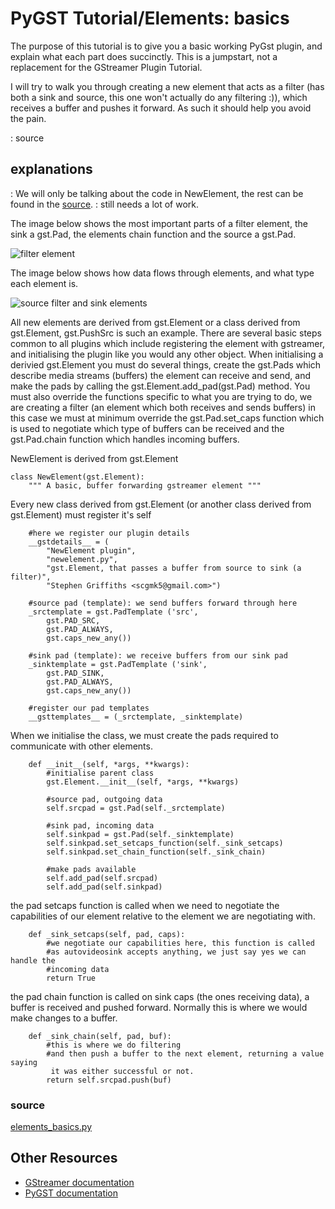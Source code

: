 # PyGST Tutorial/Elements: basics

The purpose of this tutorial is to give you a basic working PyGst
plugin, and explain what each part does succinctly. This is a jumpstart,
not a replacement for the GStreamer Plugin Tutorial.

I will try to walk you through creating a new element that acts as a
filter (has both a sink and source, this one won't actually do any
filtering :)), which receives a buffer and pushes it forward. As such it
should help you avoid the pain.

:   source

## explanations

:   We will only be talking about the code in NewElement, the rest can
    be found in the [ source](elements_basics.py.md).
:   still needs a lot of work.

The image below shows the most important parts of a filter element, the
sink a gst.Pad, the elements chain function and the source a gst.Pad.

![filter element](Filter_element.elements_basics.png "filter element")

The image below shows how data flows through elements, and what type
each element is.

![source filter and sink
elements](Src-filter-sink.elemets-basics.png "source filter and sink elements")

All new elements are derived from gst.Element or a class derived from
gst.Element, gst.PushSrc is such an example. There are several basic
steps common to all plugins which include registering the element with
gstreamer, and initialising the plugin like you would any other object.
When initialising a derivied gst.Element you must do several things,
create the gst.Pads which describe media streams (buffers) the element
can receive and send, and make the pads by calling the
gst.Element.add\_pad(gst.Pad) method. You must also override the
functions specific to what you are trying to do, we are creating a
filter (an element which both receives and sends buffers) in this case
we must at minimum override the gst.Pad.set\_caps function which is used
to negotiate which type of buffers can be received and the gst.Pad.chain
function which handles incoming buffers.

NewElement is derived from gst.Element

    class NewElement(gst.Element):
        """ A basic, buffer forwarding gstreamer element """

Every new class derived from gst.Element (or another class derived from
gst.Element) must register it's self

        #here we register our plugin details
        __gstdetails__ = (
            "NewElement plugin",
            "newelement.py",
            "gst.Element, that passes a buffer from source to sink (a filter)",
            "Stephen Griffiths <scgmk5@gmail.com>")

        #source pad (template): we send buffers forward through here
        _srctemplate = gst.PadTemplate ('src',
            gst.PAD_SRC,
            gst.PAD_ALWAYS,
            gst.caps_new_any())

        #sink pad (template): we receive buffers from our sink pad
        _sinktemplate = gst.PadTemplate ('sink',
            gst.PAD_SINK,
            gst.PAD_ALWAYS,
            gst.caps_new_any())

        #register our pad templates
        __gsttemplates__ = (_srctemplate, _sinktemplate)

When we initialise the class, we must create the pads required to
communicate with other elements.

        def __init__(self, *args, **kwargs):
            #initialise parent class
            gst.Element.__init__(self, *args, **kwargs)

            #source pad, outgoing data
            self.srcpad = gst.Pad(self._srctemplate)

            #sink pad, incoming data
            self.sinkpad = gst.Pad(self._sinktemplate)
            self.sinkpad.set_setcaps_function(self._sink_setcaps)
            self.sinkpad.set_chain_function(self._sink_chain)

            #make pads available
            self.add_pad(self.srcpad)
            self.add_pad(self.sinkpad)

the pad setcaps function is called when we need to negotiate the
capabilities of our element relative to the element we are negotiating
with.

        def _sink_setcaps(self, pad, caps):
            #we negotiate our capabilities here, this function is called
            #as autovideosink accepts anything, we just say yes we can handle the
            #incoming data
            return True

the pad chain function is called on sink caps (the ones receiving data),
a buffer is received and pushed forward. Normally this is where we would
make changes to a buffer.

        def _sink_chain(self, pad, buf):
            #this is where we do filtering
            #and then push a buffer to the next element, returning a value saying
             it was either successful or not.
            return self.srcpad.push(buf)

### source

[elements\_basics.py](elements_basics.py.md)

## Other Resources

-   [GStreamer
    documentation](http://gstreamer.freedesktop.org/documentation/)
-   [PyGST documentation](http://pygstdocs.berlios.de/)
